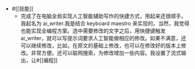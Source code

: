- #[[技能]]
    - 完成了在电脑全局实现人工智能辅助写作的快捷方式，用起来还很顺手。我起名为 ai_writer.我是结合 keyboard maestro 来实现的，当然，我觉得也能实现全编程方案。选中需要修改的文字之后，用快捷键触发 ai_writer，就可以写提示词要求人工智能做相应的修改。如果不满意，还可以继续修改，比如，在原文的基础上修改，也可以在修改好的版本上修改。非常方便。还可以联网搜索，为修改增加一些内容。我设置了流式输出，让#[[编程]]
